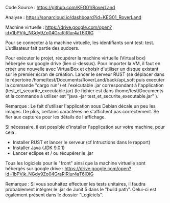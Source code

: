 Code Source : 
https://github.com/KEG01/RoverLand

Analyse : 
https://sonarcloud.io/dashboard?id=KEG01_RoverLand

Machine virtuelle : 
https://drive.google.com/open?id=1bPVjk_NGdy9Zo04GraRiRlur4aT6lOlG

Pour se connecter à la machine virtuelle, les identifiants sont test: test. L'utilisateur fait partie des sudoers.

Pour exécuter le projet, récupérer la machine virtuelle (Virtual box) hébergée sur google drive (lien ci-dessus).
Pour importer la VM, il faut en créer une nouvelle avec VirtualBox et choisir d'utiliser un disque existant sur le premier écran de création.
Lancer le serveur RUST (se déplacer dans le répertoire /home/test/Documents/RoverLand/back/api_soft puis executer la commande "cargo run") et l'exécutable .jar correspondant à l'application (test_et_securite_executable.jar) (le fichier est dans /home/test/Documents et la commande à utiliser est "java -jar test_et_securite_executable.jar" ).

Remarque : Le fait d'utiliser l'application sous Debian décale un peu les images. De plus, certains caractères ne s'affichent pas correctement. Se fier aux captures pour les détails de l'affichage.

Si nécessaire, il est possible d'installer l'application sur votre machine, pour cela : 
- Installer RUST et lancer le serveur (cf Intructions dans le rapport)
- Installer Java (JDK 9.0.1)
- Lancer eclipse et / ou récupérer le .jar

Tous les logiciels pour le "front" ainsi que la machine virtuelle sont hébergés sur google drive :
https://drive.google.com/open?id=1bPVjk_NGdy9Zo04GraRiRlur4aT6lOlG

Remarque : Si vous souhaitez effectuer les tests unitaires, il faudra probablement intégrer le .jar de Junit 5 dans le "build path". Celui-ci est également présent dans le dossier "Logiciels".
